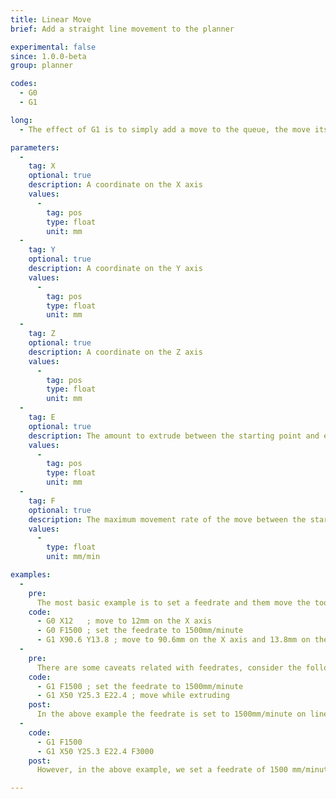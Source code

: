 ```yaml
---
title: Linear Move
brief: Add a straight line movement to the planner

experimental: false
since: 1.0.0-beta
group: planner

codes:
  - G0
  - G1

long:
  - The effect of G1 is to simply add a move to the queue, the move itself will happen at some point in the future. All the specified axes will move simultaneously to arrive at the given coordinates at the same time using linear interpolation. The speed may change over time following an acceleration curve, according to the acceleration and jerk settings of the given axes. Marlin treats G0 (rapid linear movement) as an alias to G1 (rapid movement). Some G-Code generators may, by convention, use G0 for non-extrusion movements (those without the E axis) and G1 for moves with the extruder.

parameters:
  -
    tag: X
    optional: true
    description: A coordinate on the X axis
    values:
      -
        tag: pos
        type: float
        unit: mm
  -
    tag: Y
    optional: true
    description: A coordinate on the Y axis
    values:
      -
        tag: pos
        type: float
        unit: mm
  -
    tag: Z
    optional: true
    description: A coordinate on the Z axis
    values:
      -
        tag: pos
        type: float
        unit: mm
  -
    tag: E
    optional: true
    description: The amount to extrude between the starting point and ending point
    values:
      -
        tag: pos
        type: float
        unit: mm
  -
    tag: F
    optional: true
    description: The maximum movement rate of the move between the starting and ending point
    values:
      -
        type: float
        unit: mm/min

examples:
  -
    pre:
      The most basic example is to set a feedrate and them move the tool on the XY position.
    code:
      - G0 X12   ; move to 12mm on the X axis
      - G0 F1500 ; set the feedrate to 1500mm/minute
      - G1 X90.6 Y13.8 ; move to 90.6mm on the X axis and 13.8mm on the Y axis
  -
    pre:
      There are some caveats related with feedrates, consider the following&#x3A;
    code:
      - G1 F1500 ; set the feedrate to 1500mm/minute
      - G1 X50 Y25.3 E22.4 ; move while extruding
    post:
      In the above example the feedrate is set to 1500mm/minute on line 1, then move the tool 50mm on the X axis and 25.3mm on the Y axis while extruding 22.4mm of filament between the two points.
  -
    code:
      - G1 F1500
      - G1 X50 Y25.3 E22.4 F3000
    post:
      However, in the above example, we set a feedrate of 1500 mm/minute on line 1, then do the move described above accelerating to a feedrate of 3000 mm/minute as it does so. The extrusion will accelerate along with the X and Y movement, so everything stays synchronized.

---
```

